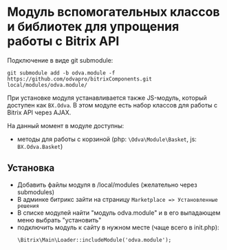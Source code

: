 # Модуль вспомогательных классов и библиотек для упрощения работы с Bitrix API

Подключение в виде git submodule:

```git submodule add -b odva.module -f https://github.com/odvapro/bitrixComponents.git local/modules/odva.module/```

При установке модуля устанавливается также JS-модуль, который доступен как ```BX.Odva```. В этом модуле есть набор классов для работы с Bitrix API через AJAX.

На данный момент в модуле доступны:

- методы для работы с корзиной (php: ```\Odva\Module\Basket```, js: ```BX.Odva.Basket```)

## Установка

- Добавить файлы модуля в /local/modules (желательно через submodules)
- В админке битрикс зайти на страницу ```Marketplace => Установленные решения```
- В списке модулей найти "модуль odva.module" и в его выпадающем меню выбрать "установить"
- подключить модуль к сайту в нужном месте (чаще всего в init.php):
  ```
  \Bitrix\Main\Loader::includeModule('odva.module');
  ```